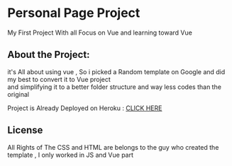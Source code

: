 # Personal Page Project
My First Project With all Focus on Vue and learning toward Vue  

## About the Project:  
it's All about using vue , So i picked a Random template on Google and did my best to convert it to Vue project  
and simplifying it to a better folder structure and way less codes than the original 

Project is Already Deployed on Heroku :
[CLICK HERE](https://github.com/Ali-A-Koye/Projects/tree/Car-App---Back-End-REST-API)


## License
All Rights of The CSS and HTML are belongs to the guy who created the template , I only worked in JS and Vue part


